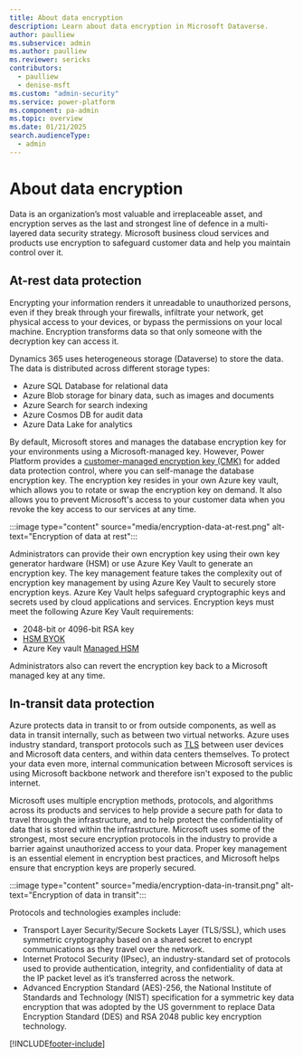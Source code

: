 ```yaml
---
title: About data encryption
description: Learn about data encryption in Microsoft Dataverse. 
author: paulliew
ms.subservice: admin
ms.author: paulliew
ms.reviewer: sericks
contributors:
  - paulliew
  - denise-msft
ms.custom: "admin-security"
ms.service: power-platform
ms.component: pa-admin
ms.topic: overview
ms.date: 01/21/2025
search.audienceType: 
  - admin
---
```

# About data encryption

Data is an organization’s most valuable and irreplaceable asset, and encryption serves as the last and strongest line of defence in a multi-layered data security strategy. Microsoft business cloud services and products use encryption to safeguard customer data and help you maintain control over it.

## At-rest data protection

Encrypting your information renders it unreadable to unauthorized persons, even if they break through your firewalls, infiltrate your network, get physical access to your devices, or bypass the permissions on your local machine. Encryption transforms data so that only someone with the decryption key can access it. 

Dynamics 365 uses heterogeneous storage (Dataverse) to store the data. The data is distributed across different storage types:

- Azure SQL Database for relational data
- Azure Blob storage for binary data, such as images and documents
- Azure Search for search indexing
- Azure Cosmos DB for audit data
- Azure Data Lake for analytics

By default, Microsoft stores and manages the database encryption key for your environments using a Microsoft-managed key. However, Power Platform provides a [customer-managed encryption key (CMK)](customer-managed-key.md) for added data protection control, where you can self-manage the database encryption key. The encryption key resides in your own Azure key vault, which allows you to rotate or swap the encryption key on demand. It also allows you to prevent Microsoft's access to your customer data when you revoke the key access to our services at any time.

:::image type="content" source="media/encryption-data-at-rest.png" alt-text="Encryption of data at rest":::

Administrators can provide their own encryption key using their own key generator hardware (HSM) or use Azure Key Vault to generate an encryption key. The key management feature takes the complexity out of encryption key management by using Azure Key Vault to securely store encryption keys. Azure Key Vault helps safeguard cryptographic keys and secrets used by cloud applications and services. Encryption keys must meet the following Azure Key Vault requirements:

- 2048-bit or 4096-bit RSA key 
- [HSM BYOK](/azure/key-vault/keys/hsm-protected-keys)
- Azure Key vault [Managed HSM](/azure/key-vault/managed-hsm/quick-create-cli#create-a-managed-hsm)

Administrators also can revert the encryption key back to a Microsoft managed key at any time.

## In-transit data protection

Azure protects data in transit to or from outside components, as well as data in transit internally, such as between two virtual networks. Azure uses industry standard, transport protocols such as [TLS](server-cipher-tls-requirements.md) between user devices and Microsoft data centers, and within data centers themselves. To protect your data even more, internal communication between Microsoft services is using Microsoft backbone network and therefore isn't exposed to the public internet.

Microsoft uses multiple encryption methods, protocols, and algorithms across its products and services to help provide a secure path for data to travel through the infrastructure, and to help protect the confidentiality of data that is stored within the infrastructure. Microsoft uses some of the strongest, most secure encryption protocols in the industry to provide a barrier against unauthorized access to your data. Proper key management is an essential element in encryption best practices, and Microsoft helps ensure that encryption keys are properly secured.

:::image type="content" source="media/encryption-data-in-transit.png" alt-text="Encryption of data in transit":::

Protocols and technologies examples include:

- Transport Layer Security/Secure Sockets Layer (TLS/SSL), which uses symmetric cryptography based on a shared secret to encrypt communications as they travel over the network.
- Internet Protocol Security (IPsec), an industry-standard set of protocols used to provide authentication, integrity, and confidentiality of data at the IP packet level as it’s transferred across the network.
- Advanced Encryption Standard (AES)-256, the National Institute of Standards and Technology (NIST) specification for a symmetric key data encryption that was adopted by the US government to replace Data Encryption Standard (DES) and RSA 2048 public key encryption technology.





[!INCLUDE[footer-include](../includes/footer-banner.md)]
